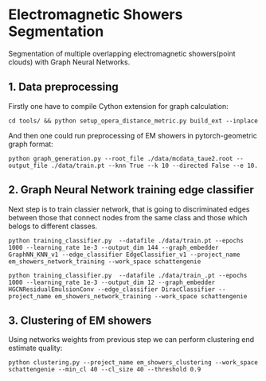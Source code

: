 # Electromagnetic Showers Segmentation
Segmentation of multiple overlapping electromagnetic showers(point clouds) with Graph Neural Networks.

## 1. Data preprocessing

Firstly one have to compile Cython extension for graph calculation:

```
cd tools/ && python setup_opera_distance_metric.py build_ext --inplace
```

And then one could run preprocessing of EM showers in pytorch-geometric graph format:

```
python graph_generation.py --root_file ./data/mcdata_taue2.root --output_file ./data/train.pt --knn True --k 10 --directed False --e 10.
```


## 2. Graph Neural Network training edge classifier

Next step is to train classier network, that is going to discriminated edges between those that connect nodes from the same class and those which belogs to different classes.

```
python training_classifier.py  --datafile ./data/train.pt --epochs 1000 --learning_rate 1e-3 --output_dim 144 --graph_embedder GraphNN_KNN_v1 --edge_classifier EdgeClassifier_v1 --project_name em_showers_network_training --work_space schattengenie
```


```
python training_classifier.py  --datafile ./data/train_.pt --epochs 1000 --learning_rate 1e-3 --output_dim 12 --graph_embedder HGCNResidualEmulsionConv --edge_classifier DiracClassifier --project_name em_showers_network_training --work_space schattengenie
```

## 3. Clustering of EM showers

Using networks weights from previous step we can perform clustering end estimate quality:

```
python clustering.py --project_name em_showers_clustering --work_space schattengenie --min_cl 40 --cl_size 40 --threshold 0.9
```
